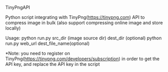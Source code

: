 TinyPngAPI

Python script integrating with TinyPng(https://tinypng.com) API to compress image in bulk (also support compressing online image and store locally)

Usage: python run.py src_dir (image source dir) dest_dir (optional)
       python run.py web_url dest_file_name(optional)

*Note: you need to register on TinyPng(https://tinypng.com/developers/subscription) in order to get the API key, and replace the API key in the script
